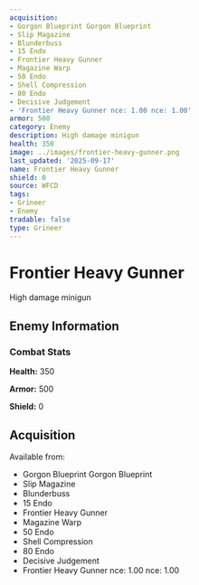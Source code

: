 ```yaml
---
acquisition:
- Gorgon Blueprint Gorgon Blueprint
- Slip Magazine
- Blunderbuss
- 15 Endo
- Frontier Heavy Gunner
- Magazine Warp
- 50 Endo
- Shell Compression
- 80 Endo
- Decisive Judgement
- 'Frontier Heavy Gunner nce: 1.00 nce: 1.00'
armor: 500
category: Enemy
description: High damage minigun
health: 350
image: ../images/frontier-heavy-gunner.png
last_updated: '2025-09-17'
name: Frontier Heavy Gunner
shield: 0
source: WFCD
tags:
- Grineer
- Enemy
tradable: false
type: Grineer
---
```


# Frontier Heavy Gunner

High damage minigun

## Enemy Information

### Combat Stats

**Health:** 350

**Armor:** 500

**Shield:** 0

## Acquisition

Available from:
- Gorgon Blueprint Gorgon Blueprint
- Slip Magazine
- Blunderbuss
- 15 Endo
- Frontier Heavy Gunner
- Magazine Warp
- 50 Endo
- Shell Compression
- 80 Endo
- Decisive Judgement
- Frontier Heavy Gunner nce: 1.00 nce: 1.00

